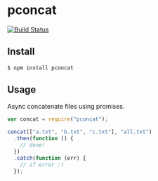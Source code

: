 # pconcat

[![Build Status](https://github.com/kajyr/pconcat/workflows/test/badge.svg)](https://github.com/kajyr/pconcat/actions)

## Install

```bash
$ npm install pconcat
```

## Usage

Async concatenate files using promises.

```javascript
var concat = require("pconcat");

concat(["a.txt", "b.txt", "c.txt"], "all.txt")
  .then(function () {
    // done!
  })
  .catch(function (err) {
    // if error :(
  });
```
